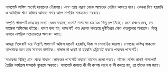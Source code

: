 পাসপোর্ট অফিস মানেই দালালের দৌরাত্ম্য। এমন ভ্রান্ত ধারণা থেকে আমাদের বেরিয়ে আসতে হবে। কেননা বিনা হয়রানি ও অতিরিক্ত খরচ কমিয়ে আনতে সবার আগে নাগরিক সচেতনতা দরকার।

সম্প্রতি পাসপোর্ট গ্রাহকের সংখ্যা যেমন বাড়ছে, তেমনি দালালের চক্রান্তও ভিন্ন রূপ নিচ্ছে। মনে রাখতে হবে, যত ঝামেলা অফিসের বাইরে। ধারণা করা হয়, পাসপোর্ট খাত দেশের সবচেয়ে দুর্নীতিগ্রস্ত সেবা খাতগুলোর অন্যতম। কিন্তু এখানে নাগরিক সচেতনতার অভাবও আছে।

আমরা নিজেরাই ধরে নিয়েছি পাসপোর্ট অফিস মানেই হয়রানি, টাকা ও ভোগান্তির জায়গা। সেসবের অস্তিত্ব থাকলেও আপনাকে হতে হবে সচেতন নাগরিক। দালাল না ধরেই বা হয়রানি এড়িয়েই করতে পারবেন পাসপোর্ট।

সাধারণত বিভিন্ন গ্রাম থেকে সাধারণ লোকজন পাসপোর্ট করাতে আসেন জেলা শহরে। তাঁদের বেশির ভাগই পাসপোর্ট তৈরির কার্যক্রম সম্পর্কে ন্যূনতম অবগত। পাসপোর্ট করাতে কী কী কাগজ লাগে বা কী করতে হয়, তা তাঁদের কম জানা।
